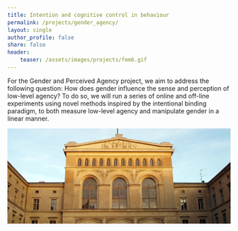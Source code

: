 ```yaml
---
title: Intention and cognitive control in behaviour
permalink: /projects/gender_agency/
layout: single
author_profile: false
share: false
header:
    teaser: /assets/images/projects/fem6.gif
---
```


For the Gender and Perceived Agency project, we aim to address the following question: How does gender influence the sense and perception of low-level agency? To do so, we will run a series of online and off-line experiments using novel methods inspired by the intentional binding paradigm, to both measure low-level agency and manipulate gender in a linear manner.


<img src="../../assets/images/projects/image.jpeg" alt="some text">
